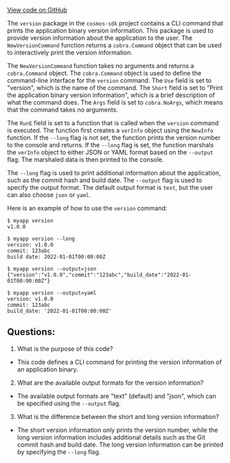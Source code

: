 [View code on GitHub](https://github.com/cosmos/cosmos-sdk.git/version/command.go)

The `version` package in the `cosmos-sdk` project contains a CLI command that prints the application binary version information. This package is used to provide version information about the application to the user. The `NewVersionCommand` function returns a `cobra.Command` object that can be used to interactively print the version information.

The `NewVersionCommand` function takes no arguments and returns a `cobra.Command` object. The `cobra.Command` object is used to define the command-line interface for the `version` command. The `Use` field is set to "version", which is the name of the command. The `Short` field is set to "Print the application binary version information", which is a brief description of what the command does. The `Args` field is set to `cobra.NoArgs`, which means that the command takes no arguments.

The `RunE` field is set to a function that is called when the `version` command is executed. The function first creates a `verInfo` object using the `NewInfo` function. If the `--long` flag is not set, the function prints the version number to the console and returns. If the `--long` flag is set, the function marshals the `verInfo` object to either JSON or YAML format based on the `--output` flag. The marshaled data is then printed to the console.

The `--long` flag is used to print additional information about the application, such as the commit hash and build date. The `--output` flag is used to specify the output format. The default output format is `text`, but the user can also choose `json` or `yaml`.

Here is an example of how to use the `version` command:

```
$ myapp version
v1.0.0

$ myapp version --long
version: v1.0.0
commit: 123abc
build date: 2022-01-01T00:00:00Z

$ myapp version --output=json
{"version":"v1.0.0","commit":"123abc","build_date":"2022-01-01T00:00:00Z"}

$ myapp version --output=yaml
version: v1.0.0
commit: 123abc
build_date: '2022-01-01T00:00:00Z'
```
## Questions: 
 1. What is the purpose of this code?
- This code defines a CLI command for printing the version information of an application binary.

2. What are the available output formats for the version information?
- The available output formats are "text" (default) and "json", which can be specified using the `--output` flag.

3. What is the difference between the short and long version information?
- The short version information only prints the version number, while the long version information includes additional details such as the Git commit hash and build date. The long version information can be printed by specifying the `--long` flag.
